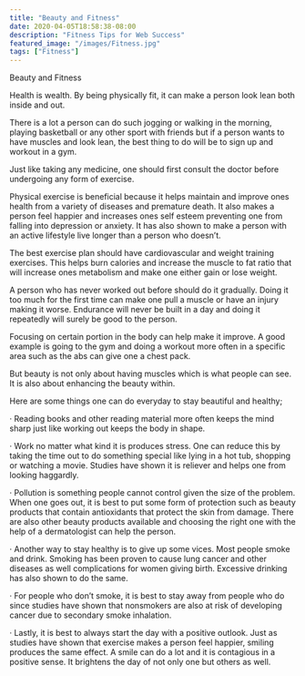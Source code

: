 ```yaml
---
title: "Beauty and Fitness"
date: 2020-04-05T18:58:38-08:00
description: "Fitness Tips for Web Success"
featured_image: "/images/Fitness.jpg"
tags: ["Fitness"]
---
```


Beauty and Fitness


Health is wealth. By being physically fit, it can make a person look lean both inside and out. 

There is a lot a person can do such jogging or walking  in the morning, playing basketball or any other sport with friends but if a person wants to have muscles and look lean, the best thing to do will be to sign up and workout in a gym. 

Just like taking any medicine, one should first consult the doctor before undergoing any form of exercise.

Physical exercise is beneficial because it helps maintain and improve ones health from a variety of diseases and premature death.  It also makes a person feel happier and increases ones self esteem preventing one from falling into depression or anxiety. It has also shown to make a person with an active lifestyle live longer than a person who doesn’t.

The best exercise plan should have cardiovascular and weight training exercises. This helps burn calories and increase the muscle to fat ratio that will increase ones metabolism and make one either gain or lose weight. 

A person who has never worked out before should do it gradually. Doing it too much for the first time can make one pull a muscle or have an injury making it worse. Endurance will never be built in a day and doing it repeatedly will surely be good to the person.

Focusing on certain portion in the body can help make it improve. A good example is going to the gym and doing a workout more often in a specific area such as the abs can give one a chest pack. 

But beauty is not only about having muscles which is what people can see. It is also about enhancing the beauty within. 

Here are some things one can do everyday to stay beautiful and healthy; 

·	Reading books and other reading material more often keeps the mind sharp just like working out keeps the body in shape.

·	Work no matter what kind it is produces stress. One can reduce this by taking the time out to do something special like lying in a hot tub, shopping or watching a movie. Studies have shown it is reliever and helps one from looking haggardly.

·	Pollution is something people cannot control given the size of the problem. When one goes out, it is best to put some form of protection such as beauty products that contain antioxidants that protect the skin from damage. There are also other beauty products available and choosing the right one with the help of a dermatologist can help the person.

·	Another way to stay healthy is to give up some vices. Most people smoke and drink. Smoking has been proven to cause lung cancer and other diseases as well complications for women giving birth. Excessive drinking has also shown to do the same. 

·	For people who don’t smoke, it is best to stay away from people who do since studies have shown that nonsmokers are also at risk of developing cancer due to secondary smoke inhalation.

·	Lastly, it is best to always start the day with a positive outlook. Just as studies have shown that exercise makes a person feel happier, smiling produces the same effect. A smile can do a lot and it is contagious in a positive sense. It brightens the day of not only one but others as well.









